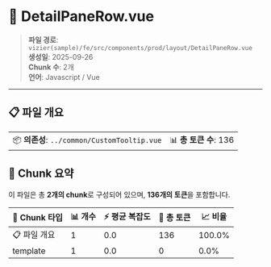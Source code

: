 # 📄 DetailPaneRow.vue

> **파일 경로**: `vizier(sample)/fe/src/components/prod/layout/DetailPaneRow.vue`  
> **생성일**: 2025-09-26  
> **Chunk 수**: 2개  
> **언어**: Javascript / Vue
---


## 📋 파일 개요

| | |
|--|--|
| 📦 **의존성**: `../common/CustomTooltip.vue` | 📊 **총 토큰 수**: 136 |






## 🧩 Chunk 요약

이 파일은 총 **2개의 chunk**로 구성되어 있으며, **136개의 토큰**을 포함합니다.

| 🧩 Chunk 타입 | 📊 개수 | ⚡ 평균 복잡도 | 📝 총 토큰 | 📈 비율 |
|---------------|--------|-------------|----------|--------|
| 📋 파일 개요 | 1 | 0.0 | 136 | 100.0% |
| template | 1 | 0.0 | 0 | 0.0% |

